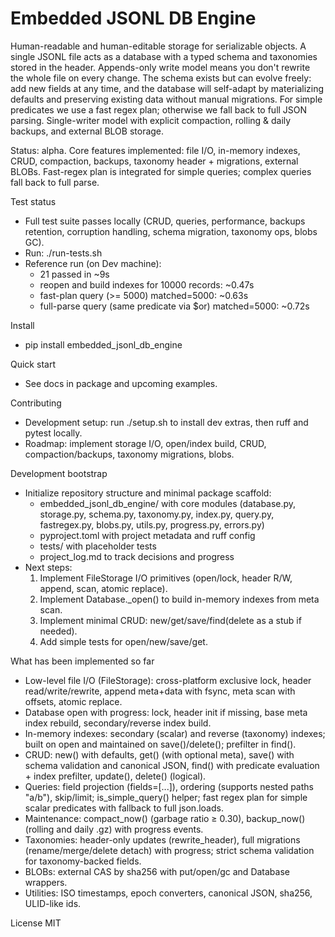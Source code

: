 # Embedded JSONL DB Engine

Human-readable and human-editable storage for serializable objects. A single JSONL file acts as a database with a typed schema and taxonomies stored in the header. Appends-only write model means you don't rewrite the whole file on every change. The schema exists but can evolve freely: add new fields at any time, and the database will self-adapt by materializing defaults and preserving existing data without manual migrations. For simple predicates we use a fast regex plan; otherwise we fall back to full JSON parsing. Single-writer model with explicit compaction, rolling & daily backups, and external BLOB storage.

Status: alpha. Core features implemented: file I/O, in-memory indexes, CRUD, compaction, backups, taxonomy header + migrations, external BLOBs. Fast-regex plan is integrated for simple queries; complex queries fall back to full parse.

Test status
- Full test suite passes locally (CRUD, queries, performance, backups retention, corruption handling, schema migration, taxonomy ops, blobs GC).
- Run: ./run-tests.sh
- Reference run (on Dev machine):
  - 21 passed in ~9s
  - reopen and build indexes for 10000 records: ~0.47s
  - fast-plan query (>= 5000) matched=5000: ~0.63s
  - full-parse query (same predicate via $or) matched=5000: ~0.72s

Install
- pip install embedded_jsonl_db_engine

Quick start
- See docs in package and upcoming examples.

Contributing
- Development setup: run ./setup.sh to install dev extras, then ruff and pytest locally.
- Roadmap: implement storage I/O, open/index build, CRUD, compaction/backups, taxonomy migrations, blobs.

Development bootstrap
- Initialize repository structure and minimal package scaffold:
  - embedded_jsonl_db_engine/ with core modules (database.py, storage.py, schema.py, taxonomy.py, index.py, query.py, fastregex.py, blobs.py, utils.py, progress.py, errors.py)
  - pyproject.toml with project metadata and ruff config
  - tests/ with placeholder tests
  - project_log.md to track decisions and progress
- Next steps:
  1) Implement FileStorage I/O primitives (open/lock, header R/W, append, scan, atomic replace).
  2) Implement Database._open() to build in-memory indexes from meta scan.
  3) Implement minimal CRUD: new/get/save/find(delete as a stub if needed).
  4) Add simple tests for open/new/save/get.

What has been implemented so far
- Low-level file I/O (FileStorage): cross-platform exclusive lock, header read/write/rewrite, append meta+data with fsync, meta scan with offsets, atomic replace.
- Database open with progress: lock, header init if missing, base meta index rebuild, secondary/reverse index build.
- In-memory indexes: secondary (scalar) and reverse (taxonomy) indexes; built on open and maintained on save()/delete(); prefilter in find().
- CRUD: new() with defaults, get() (with optional meta), save() with schema validation and canonical JSON, find() with predicate evaluation + index prefilter, update(), delete() (logical).
- Queries: field projection (fields=[...]), ordering (supports nested paths "a/b"), skip/limit; is_simple_query() helper; fast regex plan for simple scalar predicates with fallback to full json.loads.
- Maintenance: compact_now() (garbage ratio ≥ 0.30), backup_now() (rolling and daily .gz) with progress events.
- Taxonomies: header-only updates (rewrite_header), full migrations (rename/merge/delete detach) with progress; strict schema validation for taxonomy-backed fields.
- BLOBs: external CAS by sha256 with put/open/gc and Database wrappers.
- Utilities: ISO timestamps, epoch converters, canonical JSON, sha256, ULID-like ids.

License
MIT
